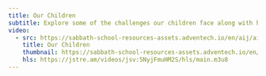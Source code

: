 ```yaml
---
title: Our Children
subtitle: Explore some of the challenges our children face along with how Alive in Jesus can help our children.
video:
  - src: https://sabbath-school-resources-assets.adventech.io/en/aij/aij-training-videos/assets/en-aij-our-children.mp4
    title: Our Children
    thumbnail: https://sabbath-school-resources-assets.adventech.io/en/aij/aij-training-videos/05-our-children/cover.png
    hls: https://jstre.am/videos/jsv:5NyjFmuHM2S/hls/main.m3u8
---
```

